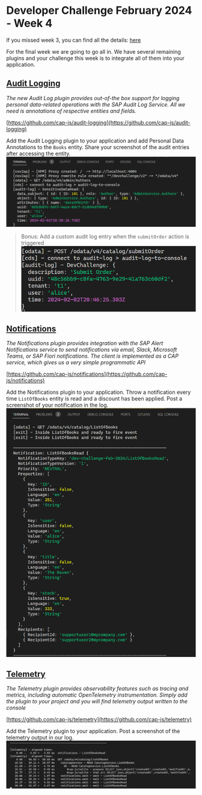 # Developer Challenge February 2024 - Week 4

If you missed week 3, you can find all the details: [here](./week3.md)

For the final week we are going to go all in. We have several remaining plugins and your challenge this week is to integrate all of them into your application.

## [Audit Logging](https://cap.cloud.sap/docs/plugins/#audit-logging)

*The new Audit Log plugin provides out-of-the box support for logging personal data-related operations with the SAP Audit Log Service. All we need is annotations of respective entities and fields.*

[https://github.com/cap-js/audit-logging](https://github.com/cap-js/audit-logging)

Add the Audit Logging plugin to your application and add Personal Data Annotations to the `Books` entity. Share your screenshot of the audit entries after accessing the entity.
    ![Audit Log](./images/ex4/auditLog.png)
>Bonus: Add a custom audit log entry when the `submitOrder` action is triggered
    ![Custom Audit Log Entry](./images/ex4/auditLog2.png)

## [Notifications](https://cap.cloud.sap/docs/plugins/#notifications)

*The Notifications plugin provides integration with the SAP Alert Notifications service to send notifications via email, Slack, Microsoft Teams, or SAP Fiori notifications. The client is implemented as a CAP service, which gives us a very simple programmatic API*

[https://github.com/cap-js/notifications](https://github.com/cap-js/notifications)

Add the Notifications plugin to your application. Throw a notification every time `ListOfBooks` entity is read and a discount has been applied. Post a screenshot of your notification in the log.
    ![Notification In Log](./images/ex4/notificationService.png)

## [Telemetry](https://cap.cloud.sap/docs/plugins/#telemetry-beta)

*The Telemetry plugin provides observability features such as tracing and metrics, including automatic OpenTelemetry instrumentation. Simply add the plugin to your project and you will find telemetry output written to the console*

[https://github.com/cap-js/telemetry](https://github.com/cap-js/telemetry)

Add the Telemetry plugin to your application. Post a screenshot of the telemetry output in our log.
    ![Telemetry Output in Log](./images/ex4/telemetry.png)